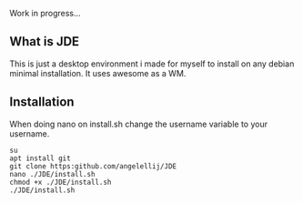 Work in progress...

## **What is JDE**

This is just a desktop environment i made for myself to install on any debian minimal installation. It uses awesome as a WM.

## **Installation**

When doing nano on install.sh change the username variable to your username.

```
su
apt install git
git clone https:github.com/angelellij/JDE
nano ./JDE/install.sh
chmod +x ./JDE/install.sh
./JDE/install.sh
```
